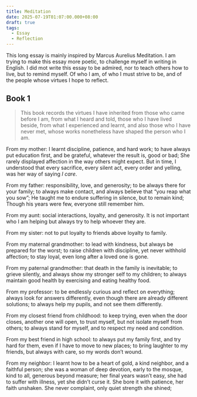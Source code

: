```yaml
---
title: Meditation
date: 2025-07-19T01:07:00.000+08:00
draft: true
tags:
  - Essay
  - Reflection
---
```

This long essay is mainly inspired by Marcus Aurelius Meditation. I am trying to make this essay more poetic, to challenge myself in writing in English. I did mot write this essay to be admired, nor to teach others how to live, but to remind myself. Of who I am, of who I must strive to be, and of the people whose virtues I hope to reflect.

## Book 1

> This book records the virtues I have inherited from those who came before I am, from what I heard and told, those who I have lived beside, from what I experienced and learnt, and also those who I have never met, whose works nonetheless have shaped the person who I am.

From my mother: I learnt discipline, patience, and hard work; to have always put education first, and be grateful, whatever the result is, good or bad; She rarely displayed affection in the way others might expect. But in time, I understood that every sacrifice, every silent act, every order and yelling, was her way of saying *I care*. 

From my father: responsibility, love, and generosity; to be always there for your family; to always make contact, and always believe that “you reap what you sow”; He taught me to endure suffering in silence, but to remain kind; Though his years were few, everyone still remember him.

From my aunt: social interactions, loyalty, and generosity. It is not important who I am helping but always try to help whoever they are. 

From my sister: not to put loyalty to friends above loyalty to family. 

From my maternal grandmother: to lead with kindness, but always be prepared for the worst; to raise children with discipline, yet never withhold affection; to stay loyal, even long after a loved one is gone.

From my paternal grandmother: that death in the family is inevitable; to grieve silently, and always show my stronger self to my children; to always maintain good health by exercising and eating healthy food. 

From my professor: to be endlessly curious and reflect on everything; always look for answers differently, even though there are already different solutions; to always help my pupils, and not see them differently.

From my closest friend from childhood: to keep trying, even when the door closes, another one will open, to trust myself, but not isolate myself from others; to always stand for myself, and to respect my need and condition.

From my best friend in high school: to always put my family first, and try hard for them, even if I have to move to new places; to bring laughter to my friends, but always with care, so my words don’t wound.

From my neighbor: I learnt how to be a heart of gold, a kind neighbor, and a faithful person; she was a woman of deep devotion, early to the mosque, kind to all, generous beyond measure; her final years wasn’t easy, she had to suffer with illness, yet she didn’t curse it. She bore it with patience, her faith unshaken. She never complaint, only quiet strength she shined;
